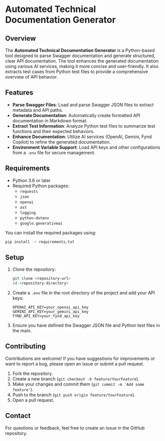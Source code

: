 Automated Technical Documentation Generator
===========================================

Overview
--------

The **Automated Technical Documentation Generator** is a Python-based tool designed to parse Swagger documentation and generate structured, clear API documentation. The tool enhances the generated documentation using various AI services, making it more concise and user-friendly. It also extracts test cases from Python test files to provide a comprehensive overview of API behavior.

Features
--------

-   **Parse Swagger Files**: Load and parse Swagger JSON files to extract metadata and API paths.
-   **Generate Documentation**: Automatically create formatted API documentation in Markdown format.
-   **Extract Test Information**: Analyze Python test files to summarize test functions and their expected behaviors.
-   **Enhance Documentation**: Utilize AI services (OpenAI, Gemini, Fynd Copilot) to refine the generated documentation.
-   **Environment Variable Support**: Load API keys and other configurations from a `.env` file for secure management.

Requirements
------------

-   Python 3.6 or later
-   Required Python packages:
    -   `requests`
    -   `json`
    -   `openai`
    -   `ast`
    -   `logging`
    -   `python-dotenv`
    -   `google.generativeai`

You can install the required packages using:


```bash
pip install -r requirements.txt
```

Setup
-----

1.  Clone the repository:

    ```bash
    git clone <repository-url>
    cd <repository-directory>
    ```

2.  Create a `.env` file in the root directory of the project and add your API keys:

    ```
    OPENAI_API_KEY=your_openai_api_key
    GEMINI_API_KEY=your_gemini_api_key
    FYND_API_KEY=your_fynd_api_key
    ```

3.  Ensure you have defined the Swagger JSON file and Python test files in the main.


Contributing
------------

Contributions are welcome! If you have suggestions for improvements or want to report a bug, please open an issue or submit a pull request.

1.  Fork the repository.
2.  Create a new branch (`git checkout -b feature/YourFeature`).
3.  Make your changes and commit them (`git commit -m 'Add some feature'`).
4.  Push to the branch (`git push origin feature/YourFeature`).
5.  Open a pull request.

Contact
-------

For questions or feedback, feel free to create an issue in the GitHub repository.
